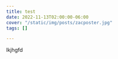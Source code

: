 ```yaml
---
title: test
date: 2022-11-13T02:00:00-06:00
cover: "/static/img/posts/zacposter.jpg"
tags: []

---
```

lkjhgfd